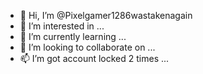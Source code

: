 - 👋 Hi, I’m @Pixelgamer1286wastakenagain
- 👀 I’m interested in ...
- 🌱 I’m currently learning ...
- 💞️ I’m looking to collaborate on ...
- 📫 I’m got account locked 2 times ...

<!---
Pixelgamer1286wastakenagain/Pixelgamer1286wastakenagain is a ✨ special ✨ repository because its `README.md` (this file) appears on your GitHub profile.
You can click the Preview link to take a look at your changes.
--->
